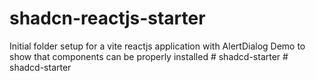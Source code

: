 # shadcn-reactjs-starter
Initial folder setup for a vite reactjs application with AlertDialog Demo to show that components can be properly installed
#   s h a d c d - s t a r t e r  
 #   s h a d c d - s t a r t e r  
 